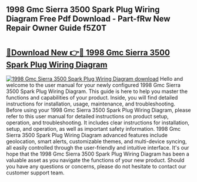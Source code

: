 ## 1998 Gmc Sierra 3500 Spark Plug Wiring Diagram Free Pdf Download - Part-fRw New Repair Owner Guide f5Z0T

# <h2><a href="http://dflv35.blite.top/?on=1998+Gmc+Sierra+3500+Spark+Plug+Wiring+Diagram">🔗Download New 👉🔴 1998 Gmc Sierra 3500 Spark Plug Wiring Diagram</a></h2>

[![1998 Gmc Sierra 3500 Spark Plug Wiring Diagram download](https://i.imgur.com/lujVjoI.png)](http://dflv35.blite.top/?on=1998+Gmc+Sierra+3500+Spark+Plug+Wiring+Diagram)
Hello and welcome to the user manual for your newly configured 1998 Gmc Sierra 3500 Spark Plug Wiring Diagram. This guide is here to help you master the functions and capabilities of your product. Inside, you will find detailed instructions for installation, usage, maintenance, and troubleshooting. Before using your 1998 Gmc Sierra 3500 Spark Plug Wiring Diagram, please refer to this user manual for detailed instructions on product setup, operation, and troubleshooting. It includes clear instructions for installation, setup, and operation, as well as important safety information. 1998 Gmc Sierra 3500 Spark Plug Wiring Diagram advanced features include geolocation, smart alerts, customizable themes, and multi-device syncing, all easily controlled through the user-friendly and intuitive interface. It's our hope that the 1998 Gmc Sierra 3500 Spark Plug Wiring Diagram has been a valuable asset as you navigate the functions of your new product. Should you have any questions or concerns, please do not hesitate to contact our customer support team.
